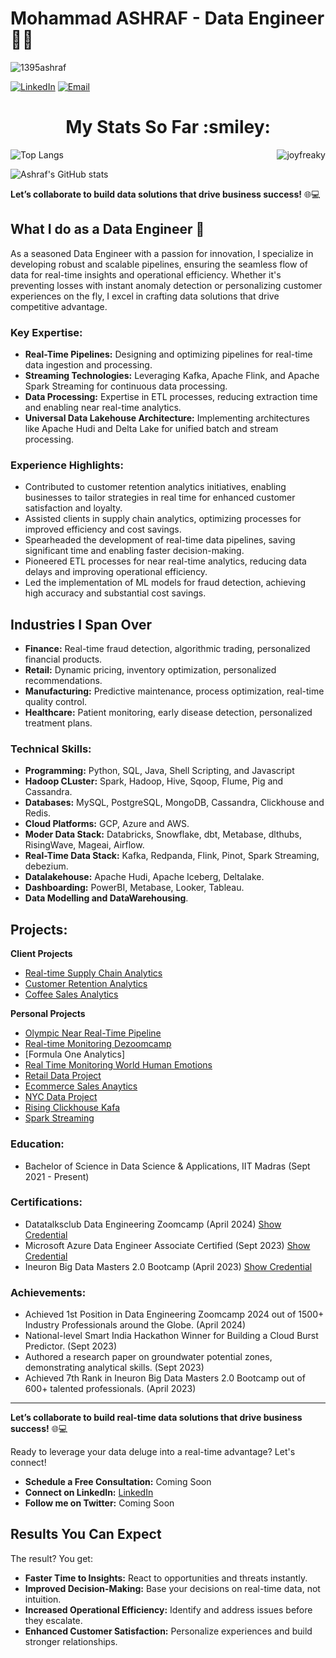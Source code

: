 # Mohammad ASHRAF - Data Engineer 👨‍💻

<p align="left"> <img src="https://komarev.com/ghpvc/?username=ashraf1395&label=Profile%20views&color=0e75b6&style=flat" alt="1395ashraf" /> </p>

[![LinkedIn](https://img.shields.io/badge/LinkedIn-Connect-blue)](https://linkedin.com/in/ashraf1395)
[![Email](https://img.shields.io/badge/Email-Contact%20Me-green)](mailto:1395ashraf@gmail.com)

<h1 align="center">My Stats So Far  :smiley:</h1>
<p><img align="right" src="https://github-readme-streak-stats.herokuapp.com/?user=Ashraf1395&" alt="joyfreaky" /></p>

![Top Langs](https://github-readme-stats.vercel.app/api/top-langs/?username=Ashraf1395&size_weight=0.25&count_weight=0.75)

![Ashraf's GitHub stats](https://github-readme-stats.vercel.app/api?username=Ashraf1395&hide=contribs,prs&show_icons=true)

**Let’s collaborate to build data solutions that drive business success!** 🌐💻

## What I do as a Data Engineer 🚀

As a seasoned Data Engineer with a passion for innovation, I specialize in developing robust and scalable pipelines, ensuring the seamless flow of data for real-time insights and operational efficiency. Whether it's preventing losses with instant anomaly detection or personalizing customer experiences on the fly, I excel in crafting data solutions that drive competitive advantage.

### **Key Expertise:**

- **Real-Time Pipelines:** Designing and optimizing pipelines for real-time data ingestion and processing.
- **Streaming Technologies:** Leveraging Kafka, Apache Flink, and Apache Spark Streaming for continuous data processing.
- **Data Processing:** Expertise in ETL processes, reducing extraction time and enabling near real-time analytics.
- **Universal Data Lakehouse Architecture:** Implementing architectures like Apache Hudi and Delta Lake for unified batch and stream processing.

### **Experience Highlights:**

- Contributed to customer retention analytics initiatives, enabling businesses to tailor strategies in real time for enhanced customer satisfaction and loyalty.
- Assisted clients in supply chain analytics, optimizing processes for improved efficiency and cost savings.
- Spearheaded the development of real-time data pipelines, saving significant time and enabling faster decision-making.
- Pioneered ETL processes for near real-time analytics, reducing data delays and improving operational efficiency.
- Led the implementation of ML models for fraud detection, achieving high accuracy and substantial cost savings.

## Industries I Span Over

- **Finance:** Real-time fraud detection, algorithmic trading, personalized financial products.
- **Retail:** Dynamic pricing, inventory optimization, personalized recommendations.
- **Manufacturing:** Predictive maintenance, process optimization, real-time quality control.
- **Healthcare:** Patient monitoring, early disease detection, personalized treatment plans.

### **Technical Skills:**

- **Programming:** Python, SQL, Java, Shell Scripting, and Javascript
- **Hadoop CLuster:** Spark, Hadoop, Hive, Sqoop, Flume, Pig and Cassandra.
- **Databases:** MySQL, PostgreSQL, MongoDB, Cassandra, Clickhouse and Redis.
- **Cloud Platforms:** GCP, Azure and AWS.
- **Moder Data Stack:** Databricks, Snowflake, dbt, Metabase, dlthubs, RisingWave, Mageai, Airflow.
- **Real-Time Data Stack:** Kafka, Redpanda, Flink, Pinot, Spark Streaming, debezium.
- **Datalakehouse:** Apache Hudi, Apache Iceberg, Deltalake. 
- **Dashboarding:** PowerBI, Metabase, Looker, Tableau.
- **Data Modelling and DataWarehousing**.

## **Projects:**

**Client Projects**
-  [Real-time Supply Chain Analytics](https://github.com/Ashraf1395/supply_chain_finance)
-  [Customer Retention Analytics](https://github.com/Ashraf1395/customer_retention_analytics)
-  [Coffee Sales Analytics](www.github.com/Ashraf1395/coffee_production_sales_analytics)

**Personal Projects**
-  [Olympic Near Real-Time Pipeline](https://github.com/Ashraf1395/olympic_data_project)
-  [Real-time Monitoring Dezoomcamp](https://github.com/Ashraf1395/real-time_analytics_dezoomcamp)
-  [Formula One Analytics]
-  [Real Time Monitoring World Human Emotions](https://github.com/Ashraf1395/realtime_monitoring_world_humans_emotions)
-  [Retail Data Project](https://github.com/Ashraf1395/retail-data-project)
-  [Ecommerce Sales Anaytics](https://github.com/Ashraf1395/ecommerce_sales_analytics_aws)
-  [NYC Data Project](https://github.com/Ashraf1395/nyc-taxi-complete-data-project)
-  [Rising Clickhouse Kafa](https://github.com/Ashraf1395/rising_wave_clickhouse_kafka)
-  [Spark Streaming](https://github.com/Ashraf1395/Pipeline_using_spark_streaming)
  
### **Education:**

- Bachelor of Science in Data Science & Applications, IIT Madras (Sept 2021 - Present)

### **Certifications:**

- Datatalksclub Data Engineering Zoomcamp (April 2024) [Show Credential](https://certificate.datatalks.club/dezoomcamp/2024/3f3d9bce21bf8adb8d3238aa00ba3349e5f2e174.pdf)
- Microsoft Azure Data Engineer Associate Certified (Sept 2023) [Show Credential](https://learn.microsoft.com/api/credentials/share/en-us/MohdAshraf-5278/5A10B39357F305B5?sharingId=7CB0F805CBFF6954)
- Ineuron Big Data Masters 2.0 Bootcamp (April 2023) [Show Credential](https://learn.ineuron.ai/certificate/12796082-51c8-476b-8cc7-1f63b839ed60)

### **Achievements:**

- Achieved 1st Position in Data Engineering Zoomcamp 2024 out of 1500+ Industry Professionals around the Globe. (April 2024)
- National-level Smart India Hackathon Winner for Building a Cloud Burst Predictor. (Sept 2023) 
- Authored a research paper on groundwater potential zones, demonstrating analytical skills. (Sept 2023)
- Achieved 7th Rank in Ineuron Big Data Masters 2.0 Bootcamp out of 600+ talented professionals. (April 2023)

---

**Let’s collaborate to build real-time data solutions that drive business success!** 🌐💻

Ready to leverage your data deluge into a real-time advantage? Let's connect!

- **Schedule a Free Consultation:** Coming Soon
- **Connect on LinkedIn:** [LinkedIn](https://linkedin.com/in/ashraf1395)
- **Follow me on Twitter:** Coming Soon

## Results You Can Expect

The result? You get:

- **Faster Time to Insights:** React to opportunities and threats instantly.
- **Improved Decision-Making:** Base your decisions on real-time data, not intuition.
- **Increased Operational Efficiency:** Identify and address issues before they escalate.
- **Enhanced Customer Satisfaction:** Personalize experiences and build stronger relationships.
